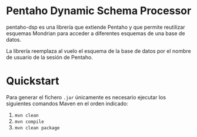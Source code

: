 # Pentaho Dynamic Schema Processor
  
pentaho-dsp es una librería que extiende Pentaho y que permite reutilizar esquemas Mondrian para acceder a diferentes esquemas de una base de datos.  
  
La librería reemplaza al vuelo el esquema de la base de datos por el nombre de usuario de la sesión de Pentaho.  
  
# Quickstart  
  Para generar el fichero `.jar` únicamente es necesario ejecutar los siguientes comandos Maven en el orden indicado:
  
 1. `mvn clean`  
 2. `mvn compile`  
 3. `mvn clean package`
